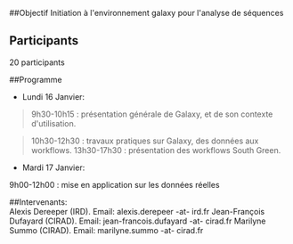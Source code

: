 ##Objectif
Initiation à l'environnement galaxy pour l'analyse de séquences

## Participants
20 participants

##Programme

* Lundi 16 Janvier:

> 9h30-10h15 : présentation générale de Galaxy, et de son contexte d'utilisation.

> 10h30-12h30 : travaux pratiques sur Galaxy, des données aux workflows.
> 13h30-17h30 : présentation des workflows South Green.

* Mardi 17 Janvier:

9h00-12h00 : mise en application sur les données réelles

##Intervenants:	 
Alexis Dereeper (IRD).	Email: alexis.derepeer -at- ird.fr
Jean-François Dufayard (CIRAD). 	Email: jean-francois.dufayard -at- cirad.fr
Marilyne Summo (CIRAD). 	Email: marilyne.summo -at- cirad.fr
